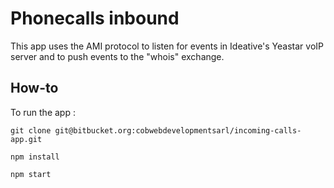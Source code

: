 # Phonecalls inbound

This app uses the AMI protocol to listen for events in Ideative's Yeastar voIP server and to push events to the "whois" exchange.

How-to
-
To run the app :

`git clone git@bitbucket.org:cobwebdevelopmentsarl/incoming-calls-app.git`

`npm install`

`npm start`
